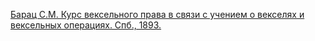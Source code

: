 [Барац С.М. Курс вексельного права в связи с учением о векселях и вексельных операциях. Спб., 1893.](https://minfin.gov.ru/ru/document?id_4=131212-barats_s.m._kurs_vekselnogo_prava_v_svyazi_s_ucheniem_o_vekselyakh_i_vekselnykh_operatsiyakh._spb._1893)